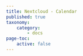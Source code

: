 ```yaml
---
title: Nextcloud - Calendar
published: true
taxonomy:
    category:
        - docs
page-toc:
    active: false
---
```


<br> 
